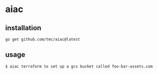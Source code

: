# aiac

## installation
```shell
go get github.com/tmc/aiac@latest
```

## usage
```shell
$ aiac terraform to set up a gcs bucket called foo-bar-assets.com
```
